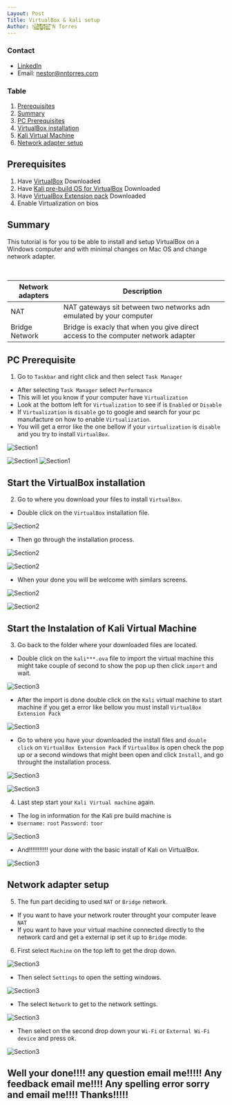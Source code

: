 ```yaml
---
Layout: Post
Title: VirtualBox & kali setup
Author: N̷̘̩̠͙̬̫̉͑̉͘͜ą̶͓̳͍̙̻̱̎̓̄̈́́́̈̒̀̐͘̕͝͝ṇ̸̢͉̂̽̎̾̋͛̇̉̊̚͜j̷̢̧̲̬̥̦̼͓̖̼̄̅u̸̞͎̻̍̀̋͋̊̀̓͑̈́͘͘á̴̺̫̮͈̥̳͐̍̚ṉ̴͓̯̺͎͓̅̍̌̆̚͝ N Torres
---
```


### Contact
- [LinkedIn](https://www.linkedin.com/in/nestor-n-torres-737172a5/)
- Email: nestor@nntorres.com

### Table
1. [Prerequisites](#preinfo)
2. [Summary](#Summary)
3. [PC Prerequisites](#First)
4. [VirtualBox installation](#Second)
5. [Kali Virtual Machine](#Third)
6. [Network adapter setup](#Fourth)

## Prerequisites <a id="preinfo"></a>
1. Have [VirtualBox](https://www.virtualbox.org/wiki/Downloads) Downloaded
2. Have [Kali pre-build OS for VirtualBox](https://www.offensive-security.com/kali-linux-vm-vmware-virtualbox-hyperv-image-download/) Downloaded
3. Have [VirtualBox Extension pack](https://www.virtualbox.org/wiki/Downloads) Downloaded
4. Enable Virtualization on bios

## Summary <a id="Summary"></a> 
This tutorial is for you to be able to install and setup VirtualBox on a Windows computer and with minimal changes on Mac OS and change network adapter. 


<br>

| Network adapters | Description                                                                      |
|------------------|----------------------------------------------------------------------------------|
| NAT              | NAT gateways sit between two networks adn emulated by your computer              |
| Bridge Network   | Bridge is exacly that when you give direct access to the computer network adapter|


## PC Prerequisite <a id="First"></a>


1. Go to `Taskbar` and right click and then select `Task Manager`

- After selecting `Task Manager` select `Performance`
- This will let you know if your computer have `Virtualization`
- Look at the bottom left for `Virtualization` to see if is `Enabled` or `Disable`
- If `Virtualization` is `disable` go to google and search for your pc manufacture on how to enable `Virtualization`.
- You will get a error like the one bellow if your `virtualization` is `disable` and you try to install `VirtualBox`. 

![Section1](/assets/2-1.png)

![Section1](/assets/1.png) 
![Section1](/assets/2.png)


## Start the VirtualBox installation <a id="Second"></a>

2. Go to where you download your files to install `VirtualBox`.

- Double click on the `VirtualBox` installation file.

![Section2](/assets/3.png)

- Then go through the installation process. 

![Section2](/assets/4.png)

![Section2](/assets/5.png)

- When your done you will be welcome with similars screens. 

![Section2](/assets/6.png)

![Section2](/assets/7.png)

## Start the Instalation of Kali Virtual Machine <a id="Third"></a>

3. Go back to the folder where your downloaded files are located. 

- Double click on the `kali***.ova` file to import the virtual machine this might take couple of second to show the pop up then click `import` and wait.  

![Section3](/assets/8.png)

- After the import is done double click on the `Kali` virtual machine to start machine if you get a error like bellow you must install `VirtualBox Extension Pack`

![Section3](/assets/9.png)

- Go to where you have your downloaded the install files and `double click` on `VirtualBox Extension Pack` if `VirtualBox` is open check the pop up or a second windows that might been open and click `Install`, and go throught the installation process. 

![Section3](/assets/10.png)

![Section3](/assets/11.png)

4. Last step start your `Kali Virtual machine` again. 

- The log in information for the Kali pre build machine is
- `Username:` `root`
  `Password:` `toor`

![Section3](/assets/11.png)

- And!!!!!!!!!!! your done with the basic install of Kali on VirtualBox. 

![Section3](/assets/12.png)

## Network adapter setup <a id="Fourth"></a>

5. The fun part deciding to used `NAT` or `Bridge` network.
- If you want to have your network router throught your computer leave `NAT`
- If you want to have your virtual machine connected directly to the network card and get a external ip set it up to `Bridge` mode. 

6. First select `Machine` on the top left to get the drop down.

 ![Section3](/assets/13.png)

- Then select `Settings` to open the setting windows. 

![Section3](/assets/14.png)

- The select `Network` to get to the network settings. 

![Section3](/assets/15.png)

- Then select on the second drop down your `Wi-Fi` or `External Wi-Fi device` and press ok. 

![Section3](/assets/16.png)


## Well your done!!!! any question email me!!!!! Any feedback email me!!!! Any spelling error sorry and email me!!!! Thanks!!!!!
